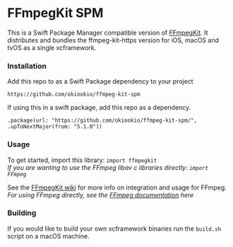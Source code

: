 # FFmpegKit SPM

This is a Swift Package Manager compatible version of [FFmpegKit](https://github.com/arthenica/ffmpeg-kit). 
It distributes and bundles the ffmpeg-kit-https version for iOS, macOS and tvOS as a single xcframework. 

### Installation
Add this repo to as a Swift Package dependency to your project
```
https://github.com/okiookio/ffmpeg-kit-spm
```

If using this in a swift package, add this repo as a dependency.
```
.package(url: "https://github.com/okiookio/ffmpeg-kit-spm/", .upToNextMajor(from: "5.1.0"))
```

### Usage

To get started, import this library: `import ffmpegkit` \
_If you are wanting to use the FFmpeg libav c libraries directly: `import FFmpeg`_

See the [FFmpegKit wiki](https://github.com/arthenica/ffmpeg-kit/tree/main/apple#3-using) for more info on integration and usage for FFmpeg. \
_For using FFmpeg directly, see the [FFmpeg documentation](https://trac.ffmpeg.org/wiki/Using%20libav*) here_

### Building
If you would like to build your own xcframework binaries run the `build.sh` script on a macOS machine. 
